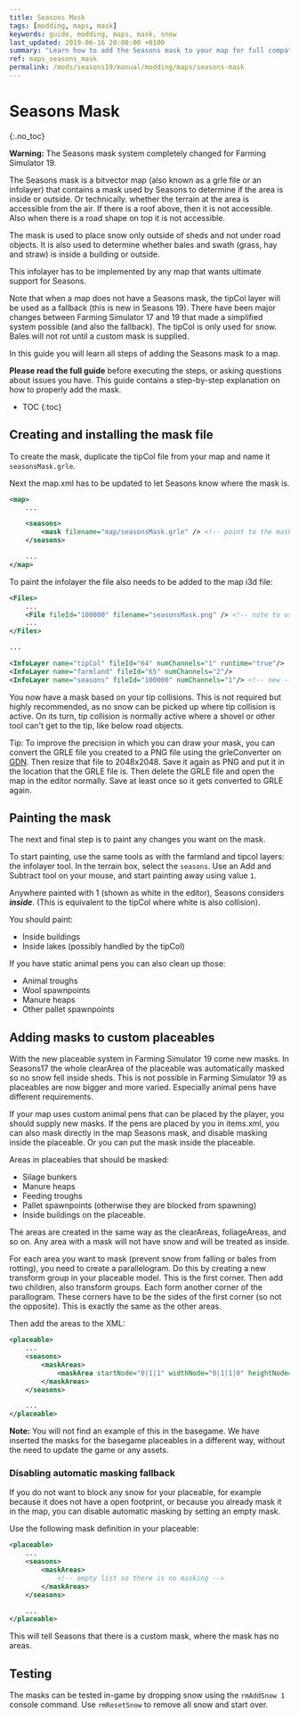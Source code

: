 ```yaml
---
title: Seasons Mask
tags: [modding, maps, mask]
keywords: guide, modding, maps, mask, snow
last_updated: 2019-06-16 20:00:00 +0100
summary: "Learn how to add the Seasons mask to your map for full compatibility"
ref: maps_seasons_mask
permalink: /mods/seasons19/manual/modding/maps/seasons-mask
---
```


# Seasons Mask
{:.no_toc}

<div class="alert alert-warning" role="alert">
    <strong>Warning:</strong> The Seasons mask system completely changed for Farming Simulator 19.
</div>

The Seasons mask is a bitvector map (also known as a grle file or an infolayer) that contains a mask used by Seasons to determine if the area is inside or outside. Or technically. whether the terrain at the area is accessible from the air. If there is a roof above, then it is not accessible. Also when there is a road shape on top it is not accessible.

The mask is used to place snow only outside of sheds and not under road objects. It is also used to determine whether bales and swath (grass, hay and straw) is inside a building or outside.

This infolayer has to be implemented by any map that wants ultimate support for Seasons.

Note that when a map does not have a Seasons mask, the tipCol layer will be used as a fallback (this is new in Seasons 19). There have been major changes between Farming Simulator 17 and 19 that made a simplified system possible (and also the fallback). The tipCol is only used for snow. Bales will not rot until a custom mask is supplied.

In this guide you will learn all steps of adding the Seasons mask to a map.

<div class="alert alert-info" role="alert">
  <strong>Please read the full guide</strong> before executing the steps, or asking questions about issues you have. This guide contains a step-by-step explanation on how to properly add the mask.
</div>

* TOC
{:toc}

## Creating and installing the mask file

To create the mask, duplicate the tipCol file from your map and name it `seasonsMask.grle`.

Next the map.xml has to be updated to let Seasons know where the mask is.

```xml
<map>
    ...

    <seasons>
        <mask filename="map/seasonsMask.grle" /> <!-- point to the mask file -->
    </seasons>

    ...
</map>
```

To paint the infolayer the file also needs to be added to the map i3d file:

```xml
<Files>
    ...
    <File fileId="100000" filename="seasonsMask.png" /> <!-- note to use .png here instead of .grle -->
    ...
</Files>

...

<InfoLayer name="tipCol" fileId="64" numChannels="1" runtime="true"/>
<InfoLayer name="farmland" fileId="65" numChannels="2"/>
<InfoLayer name="seasons" fileId="100000" numChannels="1"/> <!-- new -->
```

You now have a mask based on your tip collisions. This is not required but highly recommended, as no snow can be picked up where tip collision is active. On its turn, tip collision is normally active where a shovel or other tool can't get to the tip, like below road objects.

Tip: To improve the precision in which you can draw your mask, you can convert the GRLE file you created to a PNG file using the grleConverter on [GDN](https://gdn.giants-software.com). Then resize that file to 2048x2048. Save it again as PNG and put it in the location that the GRLE file is. Then delete the GRLE file and open the map in the editor normally. Save at least once so it gets converted to GRLE again.

## Painting the mask

The next and final step is to paint any changes you want on the mask.

To start painting, use the same tools as with the farmland and tipcol layers: the infolayer tool. In the terrain box, select the `seasons`. Use an Add and Subtract tool on your mouse, and start painting away using value `1`.

Anywhere painted with 1 (shown as white in the editor), Seasons considers ***inside***. (This is equivalent to the tipCol where white is also collision).

You should paint:
 - Inside buildings
 - Inside lakes (possibly handled by the tipCol)

If you have static animal pens you can also clean up those:
 - Animal troughs
 - Wool spawnpoints
 - Manure heaps
 - Other pallet spawnpoints

## Adding masks to custom placeables

With the new placeable system in Farming Simulator 19 come new masks. In Seasons17 the whole clearArea of the placeable was automatically masked so no snow fell inside sheds. This is not possible in Farming Simulator 19 as placeables are now bigger and more varied. Especially animal pens have different requirements.

If your map uses custom animal pens that can be placed by the player, you should supply new masks. If the pens are placed by you in items.xml, you can also mask directly in the map Seasons mask, and disable masking inside the placeable. Or you can put the mask inside the placeable.

Areas in placeables that should be masked:
 - Silage bunkers
 - Manure heaps
 - Feeding troughs
 - Pallet spawnpoints (otherwise they are blocked from spawning)
 - Inside buildings on the placeable.

The areas are created in the same way as the clearAreas, foliageAreas, and so on. Any area with a mask will not have snow and will be treated as inside.

For each area you want to mask (prevent snow from falling or bales from rotting), you need to create a parallelogram. Do this by creating a new transform group in your placeable model. This is the first corner. Then add two children, also transform groups. Each form another corner of the parallogram. These corners have to be the sides of the first corner (so not the opposite). This is exactly the same as the other areas.

Then add the areas to the XML:

```xml
<placeable>
    ...
    <seasons>
        <maskAreas>
            <maskArea startNode="0|1|1" widthNode="0|1|1|0" heightNode="0|1|1|1" />
        </maskAreas>
    </seasons>

    ...
</placeable>
````

<div class="alert alert-info" role="alert">
  <strong>Note:</strong> You will not find an example of this in the basegame. We have inserted the masks for the basegame placeables in a different way, without the need to update the game or any assets.
</div>

### Disabling automatic masking fallback

If you do not want to block any snow for your placeable, for example because it does not have a open footprint, or because you already mask it in the map, you can disable automatic masking by setting an empty mask.

Use the following mask definition in your placeable:

```xml
<placeable>
    ...
    <seasons>
        <maskAreas>
            <!-- empty list so there is no masking -->
        </maskAreas>
    </seasons>

    ...
</placeable>
````

This will tell Seasons that there is a custom mask, where the mask has no areas.

## Testing

The masks can be tested in-game by dropping snow using the `rmAddSnow 1` console command. Use `rmResetSnow` to remove all snow and start over.
